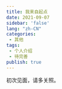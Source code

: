 ```yaml
---
title: 我来自起点
date: 2021-09-07
sidebar: 'false'
lang: "zh-CN"
categories:
 - 其他
tags:
 - 个人介绍
 - 待完善
publish: true
---
```

初次见面，请多关照。